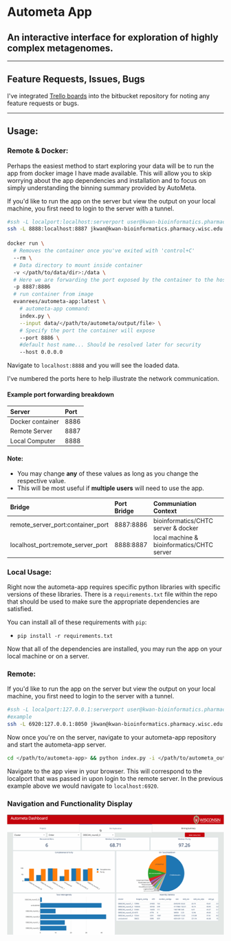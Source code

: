 # Autometa App

## An interactive interface for exploration of highly complex metagenomes.

___

## Feature Requests, Issues, Bugs

I've integrated [Trello boards](https://trello.com/b/8LClJVKA "Link to Autometa-App Trello Board") into the bitbucket repository for noting any feature requests or bugs.

___

## Usage:

### Remote & Docker:

Perhaps the easiest method to start exploring your data will be to run the app from docker image I have made available. This will allow you to skip worrying about the app dependencies and installation and to focus on simply understanding the binning summary provided by AutoMeta.

If you'd like to run the app on the server but view the output on your local machine, you first need to login to the server with a tunnel.

```bash
#ssh -L localport:localhost:serverport user@kwan-bioinformatics.pharmacy.wisc.edu
ssh -L 8888:localhost:8887 jkwan@kwan-bioinformatics.pharmacy.wisc.edu

docker run \
  # Removes the container once you've exited with 'control+C'
  --rm \
  # Data directory to mount inside container
  -v </path/to/data/dir>:/data \
  # Here we are forwarding the port exposed by the container to the host machine
  -p 8887:8886
  # run container from image
  evanrees/autometa-app:latest \
    # autometa-app command:
    index.py \
    --input data/</path/to/autometa/output/file> \
    # Specify the port the container will expose
    --port 8886 \
    #default host name... Should be resolved later for security
    --host 0.0.0.0
```

Navigate to `localhost:8888` and you will see the loaded data.

I've numbered the ports here to help illustrate the network communication.

#### Example port forwarding breakdown
| Server | Port |
| :------------- | :------------- |
| Docker container | 8886 |
| Remote Server | 8887 |
| Local Computer | 8888 |

#### Note:
- You may change **any** of these values as long as you change the respective value.
- This will be most useful if **multiple users** will need to use the app.

| Bridge | Port Bridge | Communiation Context |
| :------------- | :------------- | :------------- |
| remote_server_port:container_port | 8887:8886 | bioinformatics/CHTC server & docker |
| localhost_port:remote_server_port | 8888:8887 | local machine & bioinformatics/CHTC server |

### Local Usage:

Right now the autometa-app requires specific python libraries with specific versions of these libraries. There is a `requirements.txt` file within the repo that should be used to make sure the appropriate dependencies are satisfied.

You can install all of these requirements with `pip`:

- `pip install -r requirements.txt`

Now that all of the dependencies are installed, you may run the app on your local machine or on a server.

### Remote:

If you'd like to run the app on the server but view the output on your local machine, you first need to login to the server with a tunnel.

```bash
#ssh -L localport:127.0.0.1:serverport user@kwan-bioinformatics.pharmacy.wisc.edu
#example
ssh -L 6920:127.0.0.1:8050 jkwan@kwan-bioinformatics.pharmacy.wisc.edu
```

Now once you're on the server, navigate to your autometa-app repository and start the autometa-app server.

```bash
cd </path/to/autometa-app> && python index.py -i </path/to/autometa_output.tsv>
```

Navigate to the app view in your browser. This will correspond to the localport that was passed in upon login to the remote server. In the previous example above we would navigate to `localhost:6920`.

### Navigation and Functionality Display

![dashboard](images/autometaDashboard.gif "Autometa Dashboard")

